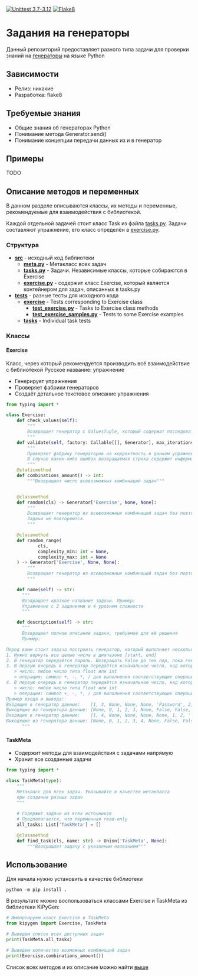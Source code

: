 [![Unittest 3.7-3.12](https://github.com/ArtichaTM/KisPyGenerators2/actions/workflows/unittest.yml/badge.svg)](https://github.com/ArtichaTM/KisPyGenerators2/actions/workflows/unittest.yml)
[![Flake8](https://github.com/ArtichaTM/KisPyGenerators2/actions/workflows/flake8.yml/badge.svg)](https://github.com/ArtichaTM/KisPyGenerators2/actions/workflows/flake8.yml)

# Задания на генераторы
Данный репозиторий предоставляет разного типа задачи для проверки знаний на [генераторы](https://docs.python.org/3/howto/functional.html#generators) на языке Python
## Зависимости
* Релиз: никакие
* Разработка: flake8
## Требуемые знания
* Общие знания об генераторах Python
* Понимание метода Generator.send()
* Понимание концепции передачи данных из и в генератор
## Примеры
TODO
## Описание методов и переменных
В данном разделе описываются классы, их методы и переменные, рекомендуемые для взаимодействия с библиотекой.

Каждой отдельной задачей стоит класс Task из файла [tasks.py](src/tasks.py). Задачи составляют упражнение, его класс определён в [exercise.py](src/exercise.py).

### Структура
* **[src](/src)** - исходный код библиотеки
  * **[meta.py](src/meta.py)** - Метакласс всех задач
  * **[tasks.py](src/tasks.py)** - Задачи. Независимые классы, которые собираются в Exercise
  * **[exercise.py](src/exercise.py)** - содержит класс Exercise, который является контейнером для задач, описанных в tasks.py
* **[tests](/tests)** - разные тесты для исходного кода
  * **[exercise](tests/exercise)** - Tests corresponding to Exercise class
    * **[test_exercise.py](tests/exercise/test_exercise.py)** - Tasks to Exercise class methods
    * **[test_exercise_samples.py](tests/exercise/test_exercise_samples.py)** - Tests to some Exercise examples
  * **[tasks](tests/tasks)** - Individual task tests
### Классы
#### Exercise
Класс, через который рекомендуется производить всё взаимодействие с библиотекой
Русское название: упражнение
* Генерирует упражнения
* Проверяет фабрики генераторов
* Создаёт детальное текстовое описание упражнения
```python
from typing import *

class Exercise:
    def check_values(self):
        """
        Возвращает генератор с ValuesTuple, который содержат последовательные значения из каждой задачи
        """
    def validate(self, factory: Callable[[], Generator], max_iterations: int = 50) -> str:
        """
        Проверяет фабрику генераторов на корректность в данном упражнение.
        В случае каких-либо ошибок возвращаемая строка содержит информацию об ошибке
        """
    @staticmethod
    def combinations_amount() -> int:
        """Возвращает число всевозможных комбинаций задач"""


    @classmethod
    def random(cls) -> Generator['Exercise', None, None]:
        """
        Возвращает генератор из всевозможных комбинаций задач без повторения.
        Задачи не повторяются.
        """

    @classmethod
    def random_range(
            cls,
            complexity_min: int = None,
            complexity_max: int = None
    ) -> Generator['Exercise', None, None]:
        """
        Возвращает генератор из всевозможных комбинаций задач без повторения со сложностью в отрезке complexity_min <= task.complexity <= complexity_min
        """

    def name(self) -> str:
      """
      Возвращает краткое название задачи. Пример:
      Упражнение с 2 заданиями и 4 уровнем сложности
      """

    def description(self) -> str:
      """
      Возвращает полное описание задачи, требуемое для её решения
      Пример:

Перед вами стоит задача построить генератор, который выполняет несколько последовательных задач:
1. Нужно вернуть все целые числа в диапазоне [start, end]
2. В генератор передаётся пароль. Возвращать False до тех пор, пока генератору не будет передан тот же пароль. В этом случае вернуть True и закончить работу
3. В первую очередь в генератор передаётся изначальное число, над которым будут производиться операции, возвращая его обратно. Дальше в генератор будут передаваться пары (операция, число), где:
   > число: любое число типа float или int
   > операция: символ +, -, *, / для выполнения соответствующих операций
4. В первую очередь в генератор передаётся изначальное число, над которым будут производиться операции, возвращая его обратно. Дальше в генератор будут передаваться пары (операция, число), где:
   > число: любое число типа float или int
   > операция: символ +, -, *, / для выполнения соответствующих операций
Пример ввода и вывода:
Входящие в генератор данные:    [1, 3, None, None, None, 'Password', 2, '', 'Password', 0, ('+', 5), None, 0, ('+', 5), None] 15
Выходящие из генератора данные: [None, 0, 1, 2, 3, None, False, False, True, 0, 5, 0, 5] 13
Входящие в генератор данные:    [1, 4, None, None, None, None, 1, 2, '', 1, 70, ('*', 2), None, 70, ('*', 2), None] 16
Выходящие из генератора данные: [None, 0, 1, 2, 3, 4, None, False, False, True, 70, 140, 70, 140] 14
      """

```
#### TaskMeta
* Содержит методы для взаимодействия с задачами напрямую
* Хранит все созданные задачи
```python
from typing import *

class TaskMeta(type):
    """
    Метакласс для всех задач. Указывайте в качестве метакласса
    при создании разных задач
    """
    
    # Содержит задачи из всех источников
    # Предполагается, что переменная read-only
    all_tasks: List['TaskMeta'] = []

    @classmethod
    def find_task(cls, name: str) -> Union['TaskMeta', None]:
        """Возвращает задачу с указанным названием"""
```
## Использование
Для начала нужно установить в качестве библиотеки
```commandline
python -m pip install .
```
В результате можно воспользоваться классами Exercise и TaskMeta из библиотеки KiPyGen:
```python
# Импортируем класс Exercise и TaskMeta
from kipygen import Exercise, TaskMeta

# Выведем список всех доступных задач
print(TaskMeta.all_tasks)

# Выведем количество возможных комбинаций задач
print(Exercise.combinations_amount())
```
Список всех методов и их описание можно найти [выше](./readme.md#описание-методов-и-переменных)


